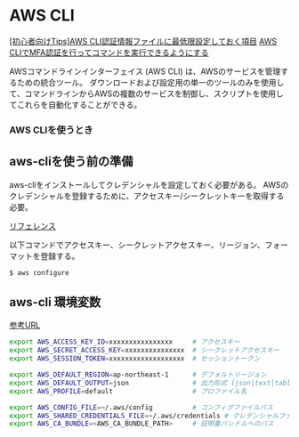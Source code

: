 # AWS CLI
[[初心者向けTips]AWS CLI認証情報ファイルに最低限設定しておく項目](https://dev.classmethod.jp/articles/20200415-awscli-credential-files/)
[AWS CLIでMFA認証を行ってコマンドを実行できるようにする](https://zenn.dev/kkenjii/articles/try-aws-cli-mfa) 

AWSコマンドラインインターフェイス (AWS CLI) は、AWSのサービスを管理するための統合ツール。
ダウンロードおよび設定用の単一のツールのみを使用して、コマンドラインからAWSの複数のサービスを制御し、スクリプトを使用してこれらを自動化することができる。

### AWS CLIを使うとき

## aws-cliを使う前の準備

aws-cliをインストールしてクレデンシャルを設定しておく必要がある。
AWSのクレデンシャルを登録するために、アクセスキー/シークレットキーを取得する必要。

[リフェレンス](https://docs.aws.amazon.com/ja_jp/cli/latest/userguide/cli-configure-quickstart.html#cli-configure-quickstart-creds)

以下コマンドでアクセスキー、シークレットアクセスキー、リージョン、フォーマットを登録する。

`$ aws configure`


## aws-cli 環境変数
[参考URL](https://qiita.com/notakaos/items/4a7774ee6e1d11bb55d2)

```sh
export AWS_ACCESS_KEY_ID=xxxxxxxxxxxxxxxx     # アクセスキー
export AWS_SECRET_ACCESS_KEY=xxxxxxxxxxxxxxx  # シークレットアクセスキー
export AWS_SESSION_TOKEN=xxxxxxxxxxxxxxxxxxx  # セッショントークン

export AWS_DEFAULT_REGION=ap-northeast-1      # デフォルトリージョン   
export AWS_DEFAULT_OUTPUT=json                # 出力形式 (json|text|table)
export AWS_PROFILE=default                    # プロファイル名

export AWS_CONFIG_FILE=~/.aws/config          # コンフィグファイルパス
export AWS_SHARED_CREDENTIALS_FILE=~/.aws/credentials # クレデンシャルファイルパス
export AWS_CA_BUNDLE=<AWS_CA_BUNDLE_PATH>     # 証明書バンドルへのパス
```
